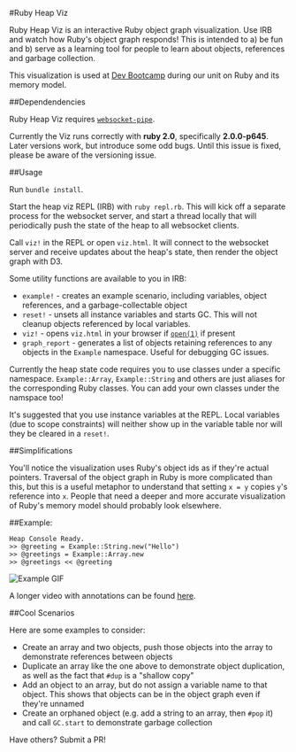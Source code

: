 #Ruby Heap Viz

Ruby Heap Viz is an interactive Ruby object graph visualization. Use IRB and watch how Ruby's object graph responds! This is intended to a) be fun and b) serve as a learning tool for people to learn about objects, references and garbage collection. 

This visualization is used at [Dev Bootcamp](http://devbootcamp.com/) during our unit on Ruby and its memory model.

##Dependendencies

Ruby Heap Viz requires [`websocket-pipe`](https://github.com/mattbaker/websocket-pipe).

Currently the Viz runs correctly with **ruby 2.0**, specifically **2.0.0-p645**. Later versions work, but introduce some odd bugs. Until this issue is fixed, please be aware of the versioning issue.

##Usage

Run `bundle install`.

Start the heap viz REPL (IRB) with `ruby repl.rb`. This will kick off a separate process for the websocket server, and start a thread locally that will periodically push the state of the heap to all websocket clients.

Call `viz!` in the REPL or open `viz.html`. It will connect to the websocket server and receive updates about the heap's state, then render the object graph with D3.

Some utility functions are available to you in IRB:

 * `example!` - creates an example scenario, including variables, object references, and a garbage-collectable object
 * `reset!` - unsets all instance variables and starts GC. This will not cleanup objects referenced by local variables.
 * `viz!` - opens `viz.html` in your browser if [`open(1)`](https://developer.apple.com/library/mac/documentation/Darwin/Reference/ManPages/man1/open.1.html) if present
 * `graph_report` - generates a list of objects retaining references to any objects in the `Example` namespace. Useful for debugging GC issues.

Currently the heap state code requires you to use classes under a specific namespace. `Example::Array`, `Example::String` and others are just aliases for the corresponding Ruby classes. You can add your own classes under the namspace too!

It's suggested that you use instance variables at the REPL. Local variables (due to scope constraints) will neither show up in the variable table nor will they be cleared in a `reset!`.

##Simplifications

You'll notice the visualization uses Ruby's object ids as if they're actual pointers. Traversal of the object graph in Ruby is more complicated than this, but this is a useful metaphor to understand that setting `x = y` copies `y`'s reference into `x`. People that need a deeper and more accurate visualization of Ruby's memory model should probably look elsewhere.

##Example:

```
Heap Console Ready.
>> @greeting = Example::String.new("Hello")
>> @greetings = Example::Array.new
>> @greetings << @greeting
```

![Example GIF](doc-resources/ex.gif)

A longer video with annotations can be found [here](https://vimeo.com/103154278).


##Cool Scenarios

Here are some examples to consider:

 * Create an array and two objects, push those objects into the array to demonstrate references between objects
 * Duplicate an array like the one above to demonstrate object duplication, as well as the fact that `#dup` is a "shallow copy"
 * Add an object to an array, but do not assign a variable name to that object. This shows that objects can be in the object graph even if they're unnamed
 * Create an orphaned object (e.g. add a string to an array, then `#pop` it) and call `GC.start` to demonstrate garbage collection

Have others? Submit a PR!
